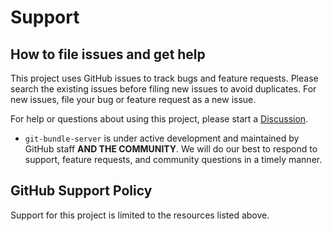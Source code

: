 # Support

[discussion]: https://github.com/github/git-bundle-server/discussions

## How to file issues and get help

This project uses GitHub issues to track bugs and feature requests. Please search
the existing issues before filing new issues to avoid duplicates. For new
issues, file your bug or feature request as a new issue.

For help or questions about using this project, please start a
[Discussion][discussion].

- `git-bundle-server` is under active development and maintained by GitHub
staff **AND THE COMMUNITY**. We will do our best to respond to support, feature
requests, and community questions in a timely manner.

## GitHub Support Policy

Support for this project is limited to the resources listed above.
